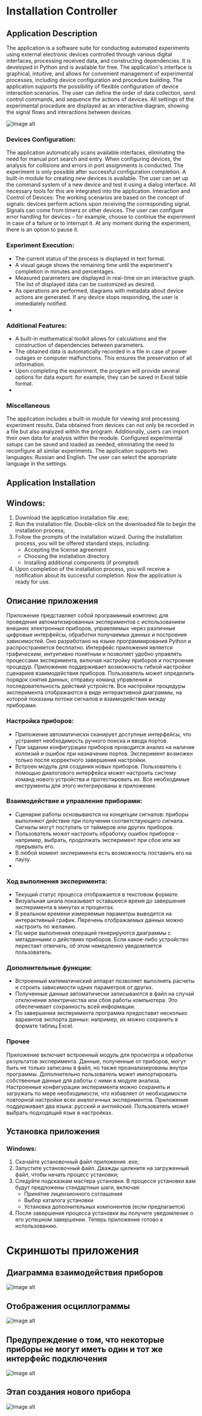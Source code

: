 # Installation Controller

## Application Description
The application is a software suite for conducting automated experiments using external electronic devices controlled through various digital interfaces, processing received data, and constructing dependencies. It is developed in Python and is available for free. The application's interface is graphical, intuitive, and allows for convenient management of experimental processes, including device configuration and procedure building.
The application supports the possibility of flexible configuration of device interaction scenarios. The user can define the order of data collection, send control commands, and sequence the actions of devices. All settings of the experimental procedure are displayed as an interactive diagram, showing the signal flows and interactions between devices.

![Image alt](https://github.com/forestkeep/some_picture/blob/main/installation_controller/running_results.gif)

### Devices Configuration:
The application automatically scans available interfaces, eliminating the need for manual port search and entry.
When configuring devices, the analysis for collisions and errors in port assignments is conducted. The experiment is only possible after successful configuration completion.
A built-in module for creating new devices is available. The user can set up the command system of a new device and test it using a dialog interface. All necessary tools for this are integrated into the application.
Interaction and Control of Devices:
The working scenarios are based on the concept of signals: devices perform actions upon receiving the corresponding signal. Signals can come from timers or other devices.
The user can configure error handling for devices – for example, choose to continue the experiment in case of a failure or to interrupt it.
At any moment during the experiment, there is an option to pause it.

### Experiment Execution:
- The current status of the process is displayed in text format.
- A visual gauge shows the remaining time until the experiment's completion in minutes and percentages.
- Measured parameters are displayed in real-time on an interactive graph. The list of displayed data can be customized as desired.
- As operations are performed, diagrams with metadata about device actions are generated. If any device stops responding, the user is immediately notified.
- 
### Additional Features:
- A built-in mathematical toolkit allows for calculations and the construction of dependencies between parameters.
- The obtained data is automatically recorded in a file in case of power outages or computer malfunctions. This ensures the preservation of all information.
- Upon completing the experiment, the program will provide several options for data export: for example, they can be saved in Excel table format.
- 
### Miscellaneous
The application includes a built-in module for viewing and processing experiment results. Data obtained from devices can not only be recorded in a file but also analyzed within the program. Additionally, users can import their own data for analysis within the module. Configured experimental setups can be saved and loaded as needed, eliminating the need to reconfigure all similar experiments.
The application supports two languages: Russian and English. The user can select the appropriate language in the settings.

## Application Installation
## Windows:
1. Download the application installation file .exe;
2. Run the installation file. Double-click on the downloaded file to begin the installation process;
3. Follow the prompts of the installation wizard. During the installation process, you will be offered standard steps, including:
    - Accepting the license agreement
    - Choosing the installation directory
    - Installing additional components (if prompted)
4. Upon completion of the installation process, you will receive a notification about its successful completion. Now the application is ready for use.

## Описание приложения
Приложение представляет собой программный комплекс для проведения автоматизированных экспериментов с использованием внешних электронных приборов, управляемых через различные цифровые интерфейсы, обработки получаемых данных и построения зависимостей.
 Оно разработано на языке программирования Python и распространяется бесплатно. Интерфейс приложения является графическим, интуитивно понятным и позволяет удобно управлять процессами эксперимента, включая настройку приборов и построение процедур.
Приложение поддерживает возможность гибкой настройки сценариев взаимодействия приборов. Пользователь может определить порядок снятия данных, отправку команд управления и последовательность действий устройств. Все настройки процедуры эксперимента отображаются в виде интерактивной диаграммы, на которой показаны потоки сигналов и взаимодействия между приборами.

### Настройка приборов:
- Приложение автоматически сканирует доступные интерфейсы, что устраняет необходимость ручного поиска и ввода портов.
- При задании конфигурации приборов проводится анализ на наличие коллизий и ошибок при назначении портов. Эксперимент возможен только после корректного завершения настройки.
- Встроен модуль для создания новых приборов. Пользователь с помощью диалогового интерфейса может настроить систему команд нового устройства и протестировать их. Все необходимые инструменты для этого интегрированы в приложение.
  
### Взаимодействие и управление приборами:
- Сценарии работы основываются на концепции сигналов: приборы выполняют действие при получении соответствующего сигнала. Сигналы могут поступать от таймеров или других приборов.
- Пользователь может настроить обработку ошибок приборов – например, выбрать, продолжать эксперимент при сбое или же прерывать его.
- В любой момент эксперимента есть возможность поставить его на паузу.
- 
### Ход выполнения эксперимента:
- Текущий статус процесса отображается в текстовом формате.
- Визуальная шкала показывает оставшееся время до завершения эксперимента в минутах и процентах.
- В реальном времени измеряемые параметры выводятся на интерактивный график. Перечень отображаемых данных можно настроить по желанию.
- По мере выполнения операций генерируются диаграммы с метаданными о действиях приборов. Если какое-либо устройство перестает отвечать, об этом немедленно уведомляется пользователь.

### Дополнительные функции:
- Встроенный математический аппарат позволяет выполнять расчеты и строить зависимости одних параметров от других.
- Полученные данные автоматически записываются в файл на случай отключения электричества или сбоя работы компьютера. Это обеспечивает сохранность всей информации.
- По завершении эксперимента программа предоставит несколько вариантов экспорта данных: например, их можно сохранить в формате таблиц Excel. 

### Прочее
Приложение включает встроенный модуль для просмотра и обработки результатов эксперимента. Данные, полученные от приборов, могут быть не только записаны в файл, но также проанализированы внутри программы. Дополнительно пользователь может импортировать собственные данные для работы с ними в модуле анализа. 
Настроенные конфигурации эксперимента можно сохранять и загружать по мере необходимости, что избавляет от необходимости повторной настройки всех аналогичных экспериментов.
Приложение поддерживает два языка: русский и английский. Пользователь может выбрать подходящий язык в настройках.

## Установка приложения 
### Windows:
1.	Скачайте установочный файл приложения .exe;
2.	Запустите установочный файл. Дважды щелкните на загруженный файл, чтобы начать процесс установки;
3.	Следуйте подсказкам мастера установки. В процессе установки вам будут предложены стандартные шаги, включая:
    - Принятие лицензионного соглашения
    - Выбор каталога установки
    - Установка дополнительных компонентов (если предлагается)
4.	После завершения процесса установки вы получите уведомление о его успешном завершении.
Теперь приложение готово к использованию.

# Скриншоты приложения

## Диаграмма взаимодействия приборов
![Image alt](https://github.com/forestkeep/some_picture/blob/main/installation_controller/diagram_devices.JPG)

## Отображения осциллограммы
![Image alt](https://github.com/forestkeep/some_picture/blob/main/installation_controller/oscillogramm.JPG)

## Предупреждение о том, что некоторые приборы не могут иметь один и тот же интерфейс подключения
![Image alt](https://github.com/forestkeep/some_picture/blob/main/installation_controller/warning%20settings.JPG)

## Этап создания нового прибора
![Image alt](https://github.com/forestkeep/some_picture/blob/main/installation_controller/creating_new_device.JPG)


